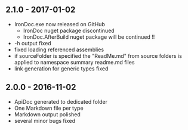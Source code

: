 
## 2.1.0 - 2017-01-02

- IronDoc.exe now released on GitHub 
  - IronDoc nuget package discontinued
  - IronDoc.AfterBuild nuget package will be continued !!
- -h output fixed
- fixed loading referenced assemblies
- if sourceFolder is specified the "ReadMe.md" from source folders is applied to namespace summary readme.md files
- link generation for generic types fixed
 
## 2.0.0 - 2016-11-02

- ApiDoc generated to dedicated folder
- One Markdown file per type
- Markdown output polished
- several minor bugs fixed